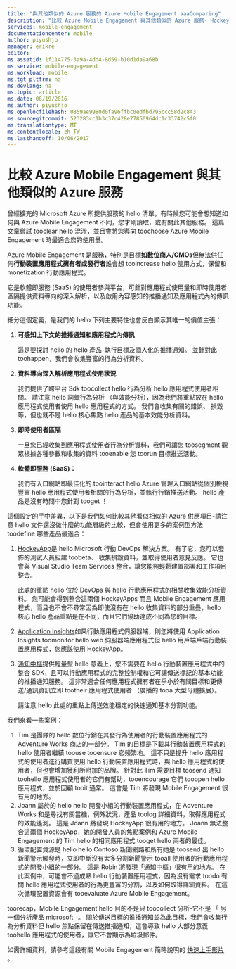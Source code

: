```yaml
---
title: "與其他類似的 Azure 服務的 Azure Mobile Engagement aaaComparing"
description: "比較 Azure Mobile Engagement 與其他類似的 Azure 服務- HockeyApp、AppInsights、通知中樞"
services: mobile-engagement
documentationcenter: mobile
author: piyushjo
manager: erikre
editor: 
ms.assetid: 1f114775-3a9a-4dd4-8d59-b10d1da9a68b
ms.service: mobile-engagement
ms.workload: mobile
ms.tgt_pltfrm: na
ms.devlang: na
ms.topic: article
ms.date: 08/19/2016
ms.author: piyushjo
ms.openlocfilehash: 0859ae9980d0fa96ffbc0edfbd795ccc58d2c843
ms.sourcegitcommit: 523283cc1b3c37c428e77850964dc1c33742c5f0
ms.translationtype: MT
ms.contentlocale: zh-TW
ms.lasthandoff: 10/06/2017
---
```

# <a name="comparing-azure-mobile-engagement-with-other-similar-azure-services"></a>比較 Azure Mobile Engagement 與其他類似的 Azure 服務
曾經擴充的 Microsoft Azure 所提供服務的 hello 清單，有時候您可能會想知道如何與 Azure Mobile Engagement 不同，您才剛讀取，或有關此其他服務。 這篇文章嘗試 tooclear hello 混淆，並且會將您導向 toochoose Azure Mobile Engagement 時最適合您的使用量。 

Azure Mobile Engagement 是服務，特別是目標**如數位商人/CMOs**但無法供任何**行動裝置應用程式擁有者或發行者**誰會想 tooincrease hello 使用方式，保留和monetization 行動應用程式。 

它是軟體即服務 (SaaS) 的使用者參與平台，可針對應用程式使用量和即時使用者區隔提供資料導向的深入解析，以及啟用內容感知的推播通知及應用程式內的傳訊功能。 

細分這個定義，是我們的 hello 下列主要特性也會反白顯示其唯一的價值主張：

1. **可感知上下文的推播通知和應用程式內傳訊**
   
   這是要探討 hello 的 hello 產品-執行目標及個人化的推播通知。 並針對此 toohappen，我們會收集豐富的行為分析資料。 
2. **資料導向深入解析應用程式使用狀況**
   
   我們提供了跨平台 Sdk toocollect hello 行為分析 hello 應用程式使用者相關。 請注意 hello 詞彙行為分析 （與效能分析），因為我們將重點放在 hello 應用程式使用者使用 hello 應用程式的方式。 我們會收集有關的錯誤、 損毀等，但也就不是 hello 核心焦點 hello 產品的基本效能分析資料。 
3. **即時使用者區隔**
   
   一旦您已經收集到應用程式使用者行為分析資料，我們可讓您 toosegment 觀眾根據各種參數和收集的資料 tooenable 您 toorun 目標推送活動。 
4. **軟體即服務 (SaaS)：**
   
   我們有入口網站即最佳化的 toointeract hello Azure 管理入口網站從個別檢視豐富 hello 應用程式使用者相關的行為分析，並執行行銷推送活動。 hello 產品是沒有時間中您針對 tooget ！   

這個設定的手中差異，以下是我們如何比較其他看似相似的 Azure 供應項目-請注意 hello 文件還沒做什麼的功能層級的比較，但會使用更多的案例型方法 toodefine 哪些產品最適合：

1. [HockeyApp](https://azure.microsoft.com/services/hockeyapp/)是 hello Microsoft 行動 DevOps 解決方案。 有了它，您可以發佈的測試人員組建 toobeta、 收集損毀資料，並取得使用者意見反應。 它也會與 Visual Studio Team Services 整合，讓您能夠輕鬆建置部署和工作項目整合。 
   
   此處的重點 hello 位於 DevOps 與 hello 行動應用程式的相關收集效能分析資料。 您可能會得到整合這兩個 HockeyApps 而且 Mobile Engagement 應用程式，而且也不會不尋常因為即使沒有在 hello 收集資料的部分重疊，hello 核心 hello 產品重點是在不同，而且它們協助達成不同為您的目標。  
2. [Application Insights](../application-insights/app-insights-overview.md)如果行動應用程式伺服器端，則您將使用 Application Insights toomonitor hello web 伺服器端應用程式但 hello 用戶端戶端行動裝置應用程式，您應該使用 HockeyApp。 
3. [通知中樞](https://azure.microsoft.com/services/notification-hubs/)提供輕量型 hello 意義上，您不需要在 hello 行動裝置應用程式中的整合 SDK，且可以行動應用程式的完整控制權和它可讓傳送標記的基本功能的推播通知服務。 這非常適合任何應用程式擁有者在乎小於有關目標和更傳送/通訊資訊立即 tootheir 應用程式使用者 （廣播的 tooa 大型母體擴展）。 
   
   請注意 hello 此處的重點上傳送效能穩定的快速通知基本分割功能。 

我們來看一些案例：

1. Tim 是團隊的 hello 數位行銷在其發行為使用者的行動裝置應用程式的 Adventure Works 商店的一部分。 Tim 的目標是下載其行動裝置應用程式的 hello 使用者繼續 toouse tooensure 它頻繁地。 這不只是提升 hello 應用程式的使用者進行購買使用 hello 行動裝置應用程式時，與 hello 應用程式的使用者，但也會增加獲利所附加的品牌。 針對此 Tim 需要目標 toosend 通知 toohello 應用程式使用者的它們有幫助，tooencourage 它們 tooopen hello 應用程式，並於回顧 tooit 通常。 這會是 Tim 將發現 Mobile Engagement 很有用的地方。 
2. Joann 屬於的 hello hello 開發小組的行動裝置應用程式，在 Adventure Works 和是尋找有關當機，例外狀況，產品 toolog 詳細資料，取得應用程式的效能遙測。 這是 Joann 將發現 HockeyApp 很有用的地方。 Joann 無法整合這兩個 HockeyApp，她的開發人員的焦點案例和 Azure Mobile Engagement 的 Tim hello 的相同應用程式 tooget hello 兩者的最佳。 
3. 循環配置資源是 hello hello Contoso 新聞網路和所有她是 toosend 出 hello 新聞警示觸發時，立即中斷沒有太多分割新聞警示 tooall 使用者的行動應用程式的開發小組的一部分。 這是 Robin 將發現「通知中樞」很有用的地方。 
   在此案例中，可能會不過成熟 hello 行動裝置應用程式，因為沒有需求 toodo 有關 hello 應用程式使用者的行為更豐富的分割，以及如何取得詳細資料。 在這次循環配置資源會有 tooevaluate Azure Mobile Engagement。 

toorecap，Mobile Engagement hello 目的不是只 toocollect 分析-它不是 「 另一個分析產品 microsoft 」。 關於傳送目標的推播通知並為此目標，我們會收集行為分析資料但 hello 焦點保留在傳送推播通知，這會導致 hello 大部分意義 toohello 應用程式的使用者，讓它不會顯示為垃圾郵件。 

如需詳細資料，請參考這段有關 Mobile Engagement 簡略說明的 [快速上手影片](mobile-engagement-overview.md) 。 

